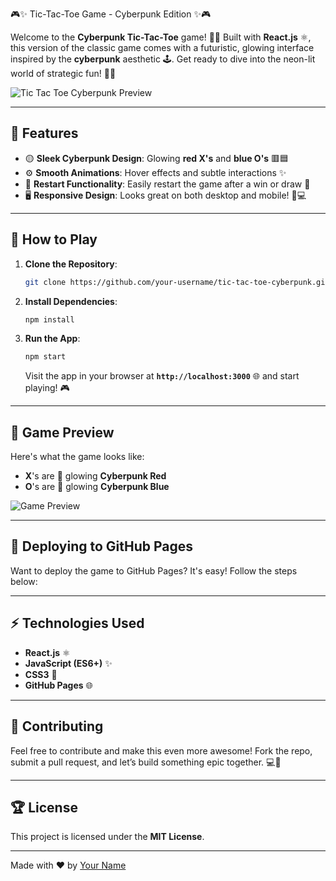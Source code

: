 🎮✨ Tic-Tac-Toe Game - Cyberpunk Edition ✨🎮

Welcome to the **Cyberpunk Tic-Tac-Toe** game! 🚀🎉 Built with **React.js** ⚛️, this version of the classic game comes with a futuristic, glowing interface inspired by the **cyberpunk** aesthetic 🕹️. Get ready to dive into the neon-lit world of strategic fun! 🔴🔵

![Tic Tac Toe Cyberpunk Preview](./screenshot.png)

---

## 🎯 **Features**

- 🟡 **Sleek Cyberpunk Design**: Glowing **red X's** and **blue O's** 🟥🟦
- ⚙️ **Smooth Animations**: Hover effects and subtle interactions ✨
- 🔄 **Restart Functionality**: Easily restart the game after a win or draw 🔁
- 🖥️ **Responsive Design**: Looks great on both desktop and mobile! 📱💻

---

## 🚀 **How to Play**

1. **Clone the Repository**:
   ```bash
   git clone https://github.com/your-username/tic-tac-toe-cyberpunk.git
   ```

2. **Install Dependencies**:
   ```bash
   npm install
   ```

3. **Run the App**:
   ```bash
   npm start
   ```
   Visit the app in your browser at **`http://localhost:3000`** 🌐 and start playing! 🎮

---

## 🌟 **Game Preview**

Here's what the game looks like:

- **X**'s are 🔴 glowing **Cyberpunk Red**  
- **O**'s are 🔵 glowing **Cyberpunk Blue**

![Game Preview](./game-preview.gif)

---

## 🚀 **Deploying to GitHub Pages**

Want to deploy the game to GitHub Pages? It's easy! Follow the steps below:

---

## ⚡ **Technologies Used**

- **React.js** ⚛️
- **JavaScript (ES6+)** ✨
- **CSS3** 🎨
- **GitHub Pages** 🌐

---

## 🙌 **Contributing**

Feel free to contribute and make this even more awesome! Fork the repo, submit a pull request, and let’s build something epic together. 💻🤝

---

## 🏆 **License**

This project is licensed under the **MIT License**.

---

Made with ❤️ by [Your Name](https://github.com/your-username)
